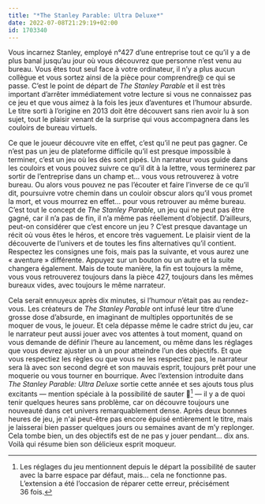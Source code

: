 ```yaml
---
title: "*The Stanley Parable: Ultra Deluxe*"
date: 2022-07-08T21:29:19+02:00
id: 1703340
---
```


Vous incarnez Stanley, employé n°427 d’une entreprise tout ce qu’il y a de plus banal jusqu’au jour où vous découvrez que personne n’est venu au bureau. Vous êtes tout seul face à votre ordinateur, il n’y a plus aucun collègue et vous sortez ainsi de la pièce pour comprendre@ ce qui se passe. C’est le point de départ de *The Stanley Parable* et il est très important d’arrêter immédiatement votre lecture si vous ne connaissez pas ce jeu et que vous aimez à la fois les jeux d’aventures et l’humour absurde. Le titre sorti à l’origine en 2013 doit être découvert sans rien avoir lu à son sujet, tout le plaisir venant de la surprise qui vous accompagnera dans les couloirs de bureau virtuels.

Ce que le joueur découvre vite en effet, c’est qu’il ne peut pas gagner. Ce n’est pas un jeu de plateforme difficile qu’il est presque impossible à terminer, c’est un jeu où les dès sont pipés. Un narrateur vous guide dans les couloirs et vous pouvez suivre ce qu’il dit à la lettre, vous terminerez par sortir de l’entreprise dans un champ et… vous vous retrouverez à votre bureau. Ou alors vous pouvez ne pas l’écouter et faire l’inverse de ce qu’il dit, poursuivre votre chemin dans un couloir obscur alors qu’il vous promet la mort, et vous mourrez en effet… pour vous retrouver au même bureau. C’est tout le concept de *The Stanley Parable*, un jeu qui ne peut pas être gagné, car il n’a pas de fin, il n’a même pas réellement d’objectif. D’ailleurs, peut-on considérer que c’est encore un jeu ? C’est presque davantage un récit où vous êtes le héros, et encore très vaguement. Le plaisir vient de la découverte de l’univers et de toutes les fins alternatives qu’il contient. Respectez les consignes une fois, mais pas la suivante, et vous aurez une « aventure » différente. Appuyez sur un bouton ou un autre et la suite changera également. Mais de toute manière, la fin est toujours la même, vous vous retrouverez toujours dans la pièce 427, toujours dans les mêmes bureaux vides, avec toujours le même narrateur.

Cela serait ennuyeux après dix minutes, si l’humour n’était pas au rendez-vous. Les créateurs de *The Stanley Parable* ont infusé leur titre d’une grosse dose d’absurde, en imaginant de multiples opportunités de se moquer de vous, le joueur. Et cela dépasse même le cadre strict du jeu, car le narrateur peut aussi jouer avec vos attentes à tout moment, quand on vous demande de définir l’heure au lancement, ou même dans les réglages que vous devrez ajuster un à un pour atteindre l’un des objectifs. Et que vous respectiez les règles ou que vous ne les respectiez pas, le narrateur sera là avec son second degré et son mauvais esprit, toujours prêt pour une moquerie ou vous tourner en bourrique. Avec l’extension introduite dans *The Stanley Parable: Ultra Deluxe* sortie cette année et ses ajouts tous plus excitants — mention spéciale à la possibilité de sauter 🤯[^1] — il y a de quoi tenir quelques heures sans problème, car on découvre toujours une nouveauté dans cet univers remarquablement dense. Après deux bonnes heures de jeu, je n'ai peut-être pas encore épuisé entièrement le titre, mais je laisserai bien passer quelques jours ou semaines avant de m’y replonger. Cela tombe bien, un des objectifs est de ne pas y jouer pendant… dix ans. Voilà qui résume bien son délicieux esprit moqueur.


[^1]: Les réglages du jeu mentionnent depuis le départ la possibilité de sauter avec la barre espace par défaut, mais… cela ne fonctionne pas. L’extension a été l’occasion de réparer cette erreur, précisément 36 fois.
